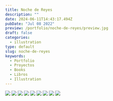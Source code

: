 ```yaml
---
title: Noche de Reyes
description: ""
date: 2024-06-11T14:43:17.494Z
pubDate: "Jul 08 2022"
preview: /portfolio/noche-de-reyes/preview.jpg
draft: false
categories:
  - illustration
type: default
slug: noche-de-reyes
keywords:
  - Portfolio
  - Proyectos
  - Books
  - Libros
  - Illustration
---
```


![](/portfolio/noche-de-reyes/1-01.jpg)
![](/portfolio/noche-de-reyes/1-02.jpg)
![](/portfolio/noche-de-reyes/1-03.jpg)
![](/portfolio/noche-de-reyes/1-04.jpg)
![](/portfolio/noche-de-reyes/1-05.jpg)
![](/portfolio/noche-de-reyes/1-06.jpg)
![](/portfolio/noche-de-reyes/1-07.jpg)
![](/portfolio/noche-de-reyes/1-08.jpg)
![](/portfolio/noche-de-reyes/1-09.jpg)
